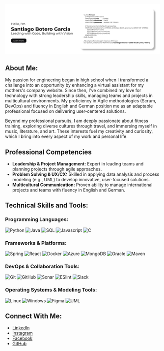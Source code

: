 ![Banner](/images/banner.png)

## About Me:
My passion for engineering began in high school when I transformed a challenge into an opportunity by enhancing a virtual assistant for my mothers's company website. Since then, I've combined my love for technology with strong leadership skills, managing teams and projects in multicultural environments. My proficiency in Agile methodologies (Scrum, DevOps) and fluency in English and German position me as an adaptable professional focused on delivering user-centered solutions.

Beyond my professional pursuits, I am deeply passionate about fitness training, exploring diverse cultures through travel, and immersing myself in music, literature, and art. These interests fuel my creativity and curiosity, which I bring into every aspect of my work and personal life.

## Professional Competencies
- **Leadership & Project Management:** Expert in leading teams and planning projects through agile approaches.
- **Problem Solving & UX/CX:** Skilled in applying data analysis and process modeling (e.g., UML) to develop innovative, user-focused solutions.
- **Multicultural Communication:** Proven ability to manage international projects and teams with fluency in English and German.

## Technical Skills and Tools:
### Programming Languages:
![Python](https://img.shields.io/badge/python-101012?style=for-the-badge&logo=python&logoColor=36363D)
![Java](https://img.shields.io/badge/java-101012?style=for-the-badge&logo=https://raw.githubusercontent.com/LePeanutButter/LePeanutButter/main/custom-svg/java.svg)
![SQL](https://img.shields.io/badge/SQL-101012?style=for-the-badge&logo=https://raw.githubusercontent.com/LePeanutButter/LePeanutButter/main/custom-svg/sql.svg)
![Javascript](https://img.shields.io/badge/javascript-101012?style=for-the-badge&logo=javascript&logoColor=36363D)
![C](https://img.shields.io/badge/c-101012?style=for-the-badge&logo=c&logoColor=36363D)

### Frameworks & Platforms:
![Spring](https://img.shields.io/badge/spring-101012?style=for-the-badge&logo=spring&logoColor=36363D)
![React](https://img.shields.io/badge/react-101012?style=for-the-badge&logo=react&logoColor=36363D)
![Docker](https://img.shields.io/badge/docker-101012?style=for-the-badge&logo=docker&logoColor=36363D)
![Azure](https://img.shields.io/badge/azure-101012?style=for-the-badge&logo=https://raw.githubusercontent.com/LePeanutButter/LePeanutButter/main/custom-svg/azure.svg)
![MongoDB](https://img.shields.io/badge/mongodb-101012?style=for-the-badge&logo=mongodb&logoColor=36363D)
![Oracle](https://img.shields.io/badge/oracle-101012?style=for-the-badge&logo=https://raw.githubusercontent.com/LePeanutButter/LePeanutButter/main/custom-svg/oracle.svg)
![Maven](https://img.shields.io/badge/apache%20maven-101012?style=for-the-badge&logo=apachemaven&logoColor=36363D)

### DevOps & Collaboration Tools:
![Git](https://img.shields.io/badge/git-101012?style=for-the-badge&logo=git&logoColor=36363D)
![GitHub](https://img.shields.io/badge/github-101012?style=for-the-badge&logo=github&logoColor=36363D)
![Sonar](https://img.shields.io/badge/sonar-101012?style=for-the-badge&logo=sonar&logoColor=36363D)
![ESlint](https://img.shields.io/badge/eslint-101012?style=for-the-badge&logo=eslint&logoColor=36363D)
![Slack](https://img.shields.io/badge/slack-101012?style=for-the-badge&logo=slack&logoColor=36363D)

### Operating Systems & Modeling Tools:
![Linux](https://img.shields.io/badge/linux-101012?style=for-the-badge&logo=linux&logoColor=36363D)
![Windows](https://img.shields.io/badge/windows-101012?style=for-the-badge&logo=https://raw.githubusercontent.com/LePeanutButter/LePeanutButter/main/custom-svg/windows.svg)
![Figma](https://img.shields.io/badge/figma-101012?style=for-the-badge&logo=figma&logoColor=36363D)
![UML](https://img.shields.io/badge/uml-101012?style=for-the-badge&logo=uml&logoColor=36363D)



## Connect With Me:
- <a href="https://www.linkedin.com/in/santiago-botero-86991335b/" target="_black">LinkedIn</a>
- <a href="https://instagram.com/le.peanut_" target="_black">Instagram</a>
- <a href="https://www.facebook.com/LePeanutButter/" target="_black">Facebook</a>
- <a href="https://github.com/LePeanutButter" target="_black">GitHub</a>